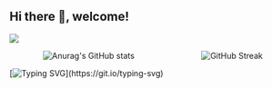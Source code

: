 ## Hi there 👋, welcome!

![](https://komarev.com/ghpvc/?username=MingshuoXu&color=green)

<div style="display: flex; justify-content: space-around;">
    <img src="https://github-readme-stats.vercel.app/api?username=MingshuoXu" alt="Anurag's GitHub stats">
    <img src="https://github-readme-streak-stats.herokuapp.com/?user=MingshuoXu" alt="GitHub Streak">
</div>

[![Typing SVG](https://readme-typing-svg.demolab.com?font=Fira+Code&pause=1000&width=435&lines=Keep+going%2C+keep+opening.)](https://git.io/typing-svg)



<!--
**MingshuoXu/MingshuoXu** is a ✨ _special_ ✨ repository because its `README.md` (this file) appears on your GitHub profile.

Here are some ideas to get you started:

- 🔭 I’m currently working on ...
- 🌱 I’m currently learning ...
- 👯 I’m looking to collaborate on ...
- 🤔 I’m looking for help with ...
- 💬 Ask me about ...
- 📫 How to reach me: ...
- 😄 Pronouns: ...
- ⚡ Fun fact: ...
-->
